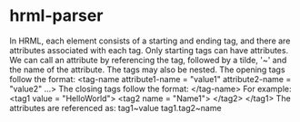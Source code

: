 # hrml-parser
 In HRML, each element consists of a starting and ending tag, and there are attributes associated with each tag. Only starting tags can have attributes. We can call an attribute by referencing the tag, followed by a tilde, '~' and the name of the attribute. The tags may also be nested.  The opening tags follow the format:  &lt;tag-name attribute1-name = "value1" attribute2-name = "value2" ...>  The closing tags follow the format:  &lt;/tag-name>  For example:  &lt;tag1 value = "HelloWorld"> &lt;tag2 name = "Name1"> &lt;/tag2> &lt;/tag1> The attributes are referenced as:  tag1~value   tag1.tag2~name
